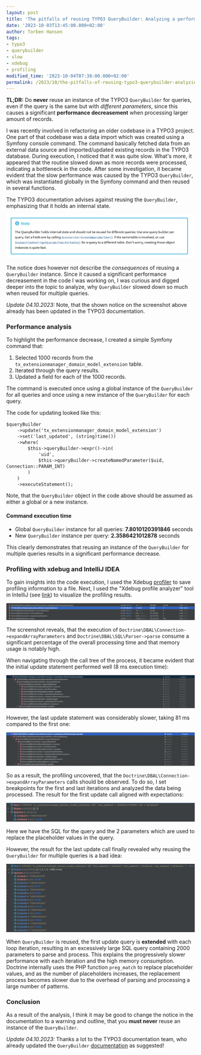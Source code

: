 ```yaml
---
layout: post
title: 'The pitfalls of reusing TYPO3 QueryBuilder: Analyzing a performance bottleneck'
date: '2023-10-03T13:45:00.000+02:00'
author: Torben Hansen
tags:
- typo3
- querybuilder
- slow
- xdebug
- profiling
modified_time: '2023-10-04T07:38:00.000+02:00'
permalink: /2023/10/the-pitfalls-of-reusing-typo3-querybuilder-analyzing-a-performance-bottleneck.html
---
```


**TL;DR:** Do **never** reuse an instance of the TYPO3 `QueryBuilder` for queries, even if the query is 
the same but with _different parameters_, since this causes a significant **performance decreasement** when 
processing larger amount of records.

I was recently involved in refactoring an older codebase in a TYPO3 project. One part of that codebase was a 
data import which was created using a Symfony console command. The command basically fetched data from an 
external data source and imported/updated existing records in the TYPO3 database. During execution, I noticed 
that it was quite slow. What's more, it appeared that the routine slowed down as more records were processed, 
indicating a bottleneck in the code. After some investigation, it became evident that the slow performance was 
caused by the TYPO3 `QueryBuilder`, which was instantiated globally in the Symfony command and then reused in 
several functions.

The TYPO3 documentation advises against reusing the `QueryBuilder`, emphasizing that it holds an internal state.

![QueryBuilder note](/assets/images/2023-10-01/typo3-querybuilder-notice.png)

The notice does however not describe the _consequences_ of reusing a `QueryBuilder` instance. Since it caused
a significant performance decreasement in the code I was working on, I was curious and digged deeper into the 
topic to analyze, why `QueryBuilder` slowed down so much when reused for multiple queries.

_Update 04.10.2023:_ Note, that the shown notice on the screenshot above already has been updated in the
TYPO3 documentation.

### Performance analysis

To highlight the performance decrease, I created a simple Symfony command that:

1. Selected 1000 records from the `tx_extensionmanager_domain_model_extension` table.
2. Iterated through the query results.
3. Updated a field for each of the 1000 records.   

The command is executed once using a global instance of the `QueryBuilder` for all queries and once using a
new instance of the `QueryBuilder` for each query.

The code for updating looked like this:

```
$queryBuilder
    ->update('tx_extensionmanager_domain_model_extension')
    ->set('last_updated', (string)time())
    ->where(
        $this->queryBuilder->expr()->in(
            'uid',
            $this->queryBuilder->createNamedParameter($uid, Connection::PARAM_INT)
        )
    )
    ->executeStatement();
```

Note, that the `QueryBuilder` object in the code above should be assumed as either a global or a new instance.

#### Command execution time

* Global `QueryBuilder` instance for all queries: **7.8010120391846** seconds
* New `QueryBuilder` instance per query: **2.3586421012878** seconds

This clearly demonstrates that reusing an instance of the `QueryBuilder` for multiple queries results in a 
significant performance decrease.

### Profiling with xdebug and IntelliJ IDEA

To gain insights into the code execution, I used the Xdebug [profiler](https://xdebug.org/docs/profiler) to save 
profiling information to a file. Next, I used the "Xdebug profile analyzer" tool in IntelliJ 
(see [link](https://www.jetbrains.com/help/phpstorm/profiling-with-xdebug.html#analyze-xdebug-profiling-data)) to 
visualize the profiling results.

![QueryBuilder profiling](/assets/images/2023-10-01/profiling-querybuilder-1.png)

The screenshot reveals, that the execution of `Doctrine\DBAL\Connection->expandArrayParameters` and 
`Doctrine\DBAL\SQL\Parser->parse` consume a significant percentage of the overall processing time and that memory 
usage is notably high.

When navigating through the call tree of the process, it became evident that the initial update statement performed 
well (8 ms execution time):

![QueryBuilder call tree first update](/assets/images/2023-10-01/profiling-querybuilder-execute-1.png)

However, the last update statement was considerably slower, taking 81 ms compared to the first one: 

![QueryBuilder call tree last update](/assets/images/2023-10-01/profiling-querybuilder-execute-1000.png)

So as a result, the profiling uncovered, that the `Doctrine\DBAL\Connection->expandArrayParameters` calls should
be observed. To do so, I set breakpoints for the first and last iterations and analyzed the data being processed. 
The result for the first update call aligned with expectations:

![expandArrayParameters first call](/assets/images/2023-10-01/expand-array-parameters-1.png)

Here we have the SQL for the query and the 2 parameters which are used to replace the placeholder values in the query.

However, the result for the last update call finally revealed why reusing the `QueryBuilder` for multiple queries
is a bad idea:

![expandArrayParameters first call](/assets/images/2023-10-01/expand-array-parameters-1000.png)

When `QueryBuilder` is reused, the first update query is **extended** with each loop iteration, resulting in an 
excessively large SQL query containing 2000 parameters to parse and process. This explains the progressively slower 
performance with each iteration and the high memory consumption. Doctrine internally uses the PHP function 
`preg_match` to replace placeholder values, and as the number of placeholders increases, the replacement process 
becomes slower due to the overhead of parsing and processing a large number of patterns.

### Conclusion

As a result of the analysis, I think it may be good to change the notice in the documentation to a warning 
and outline, that you **must never** reuse an instance of the `QueryBuilder`.

_Update 04.10.2023:_ Thanks a lot to the TYPO3 documentation team, who already updated 
the `QueryBuilder` [documentation](https://docs.typo3.org/m/typo3/reference-coreapi/main/en-us/ApiOverview/Database/QueryBuilder/Index.html#instantiation) 
as suggested!